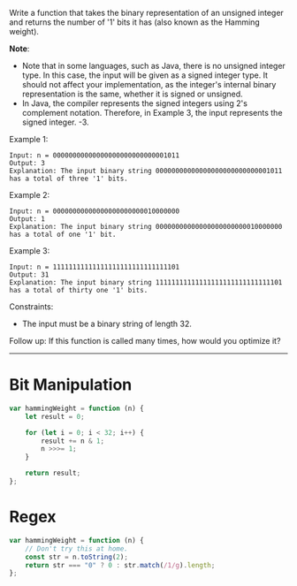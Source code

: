 Write a function that takes the binary representation of an unsigned integer and returns the number of '1' bits it has (also known as the Hamming weight).

**Note**:

-   Note that in some languages, such as Java, there is no unsigned integer type. In this case, the input will be given as a signed integer type. It should not affect your implementation, as the integer's internal binary representation is the same, whether it is signed or unsigned.
-   In Java, the compiler represents the signed integers using 2's complement notation. Therefore, in Example 3, the input represents the signed integer. -3.

Example 1:

```
Input: n = 00000000000000000000000000001011
Output: 3
Explanation: The input binary string 00000000000000000000000000001011 has a total of three '1' bits.
```

Example 2:

```
Input: n = 00000000000000000000000010000000
Output: 1
Explanation: The input binary string 00000000000000000000000010000000 has a total of one '1' bit.
```

Example 3:

```
Input: n = 11111111111111111111111111111101
Output: 31
Explanation: The input binary string 11111111111111111111111111111101 has a total of thirty one '1' bits.
```

Constraints:

-   The input must be a binary string of length 32.

Follow up: If this function is called many times, how would you optimize it?

---

# Bit Manipulation

```js
var hammingWeight = function (n) {
    let result = 0;

    for (let i = 0; i < 32; i++) {
        result += n & 1;
        n >>>= 1;
    }

    return result;
};
```

# Regex

```js
var hammingWeight = function (n) {
    // Don't try this at home.
    const str = n.toString(2);
    return str === "0" ? 0 : str.match(/1/g).length;
};
```
